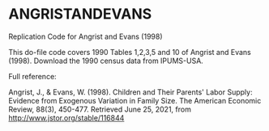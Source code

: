 # ANGRISTANDEVANS
Replication Code for Angrist and Evans (1998)

This do-file code covers 1990 Tables 1,2,3,5 and 10 of Angrist and Evans (1998). Download the 1990 census data from IPUMS-USA.

Full reference:

Angrist, J., & Evans, W. (1998). Children and Their Parents' Labor Supply: Evidence from Exogenous Variation in Family Size.
The American Economic Review, 88(3), 450-477. Retrieved June 25, 2021, from http://www.jstor.org/stable/116844
